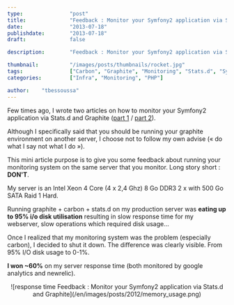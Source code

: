 ```yaml
---
type:               "post"
title:              "Feedback : Monitor your Symfony2 application via Stats.d and Graphite"
date:               "2013-07-18"
publishdate:        "2013-07-18"
draft:              false

description:        "Feedback : Monitor your Symfony2 application via Stats.d and Graphite"

thumbnail:          "/images/posts/thumbnails/rocket.jpg"
tags:               ["Carbon", "Graphite", "Monitoring", "Stats.d", "Symfony", "Webperf"]
categories:         ["Infra", "Monitoring", "PHP"]

author:    "tbessoussa"
---
```


Few times ago, I wrote two articles on how to monitor your Symfony2 application via Stats.d and Graphite (<a title="Install Stats.d / Graphite on a debian server in order to monitor a Symfony2 application (1/2)" href="/en/infra/install-stats-d-graphite-on-a-debian-server-to-monitor-a-symfony2-application" target="_blank">part 1</a> / <a title="Monitor your Symfony2 application via Stats.d and Graphite (2/2)" href="/en/infra/monitor-your-symfony2-application-via-stats-d-and-graphite-2" target="_blank">part 2</a>).

Although I specifically said that you should be running your graphite environment on another server, I choose not to follow my own advise  (« do what I say not what I do »).

This mini article purpose is to give you some feedback about running your monitoring system on the same server that you monitor.
Long story short : **DON'T**.

My server is an Intel Xeon 4 Core (4 x 2,4 Ghz) 8 Go DDR3 2 x with 500 Go SATA Raid 1 Hard.

Running graphite + carbon + stats.d on my production server was **eating up to 95% i/o disk utilisation** resulting in slow response time for my webserver, slow operations which required disk usage...

Once I realized that my monitoring system was the problem (especially carbon), I decided to shut it down. The difference was clearly visible. From 95% I/O disk usage to 0-1%.

**I won ~60%** on my server response time (both monitored by google analytics and newrelic).

<div style="text-align:center;">
![response time Feedback : Monitor your Symfony2 application via Stats.d and Graphite](/en/images/posts/2012/memory_usage.png)
</div>
